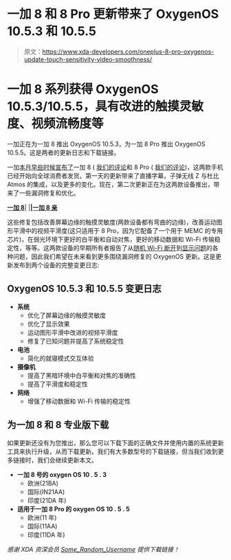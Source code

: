 # 一加 8 和 8 Pro 更新带来了 OxygenOS 10.5.3 和 10.5.5

> 原文：<https://www.xda-developers.com/oneplus-8-pro-oxygenos-update-touch-sensitivity-video-smoothness/>

# 一加 8 系列获得 OxygenOS 10.5.3/10.5.5，具有改进的触摸灵敏度、视频流畅度等

一加正在为一加 8 推出 OxygenOS 10.5.3，为一加 8 Pro 推出 OxygenOS 10.5.5。这是两者的更新日志和下载链接。

一加[本月早些时候宣布了](https://www.xda-developers.com/oneplus-8-pro-specifications-features-pricing-availability/)一加 8 ( [我们的评论](https://www.xda-developers.com/oneplus-8-xda-review/)和 8 Pro ( [我们的评论](https://www.xda-developers.com/oneplus-8-pro-review-never-settle-on-hardware/))，这两款手机已经开始向全球消费者发货。第一天的更新带来了直播字幕，子弹无线 Z 与杜比 Atmos 的集成，以及更多的变化。现在，第二次更新正在为这两款设备推出，带来了一些漏洞修复和优化。

**[一加 8](https://forum.xda-developers.com/oneplus-8)**| |**|[一加 8 亲](https://forum.xda-developers.com/oneplus-8-pro)**

这些修复包括改善屏幕边缘的触摸灵敏度(两款设备都有弯曲的边缘)，改善运动图形平滑中的视频平滑度(这只适用于 8 Pro，因为它配备了一个用于 MEMC 的专用芯片)，在弱光环境下更好的白平衡和自动对焦，更好的移动数据和 Wi-Fi 传输稳定性，等等。这两款设备的早期所有者报告了从[随机 Wi-Fi 断开](https://twitter.com/RDRv3/status/1254082512562712579)到[显示问题](https://www.xda-developers.com/oneplus-8-pro-green-screen-black-crush-issue-fix-update/)的各种问题，因此我们希望在未来看到更多围绕漏洞修复的 OxygenOS 更新。这是更新发布到两个设备的完整变更日志:

## OxygenOS 10.5.3 和 10.5.5 变更日志

*   **系统**
    *   优化了屏幕边缘的触摸灵敏度
    *   优化了显示效果
    *   运动图形平滑中改进的视频平滑度
    *   修复了已知问题并提高了系统稳定性
*   **电池**
    *   简化的就寝模式交互体验
*   **摄像机**
    *   提高了黑暗环境中白平衡和对焦的准确性
    *   提高了平滑度和稳定性
*   **网络**
    *   增强了移动数据和 Wi-Fi 传输的稳定性

## 为一加 8 和 8 专业版下载

如果更新还没有为您推出，那么您可以下载下面的正确文件并使用内置的系统更新工具来执行升级，从而下载更新。我们有大多数型号的下载链接，但当我们收到更多链接时，我们会继续更新本文。

*   **一加 8 号的 oxygen OS 10 . 5 . 3**
    *   欧洲(21BA)
    *   国际(IN21AA)
    *   印度(21DA 年)
*   **适用于一加 8 Pro 的 oxygen OS 10 . 5 . 5**
    *   欧洲(11 年)
    *   国际(11AA)
    *   印度(11DA 年)

*感谢 XDA 资深会员 [Some_Random_Username](https://www.google.com/url?sa=t&rct=j&q=&esrc=s&source=web&cd=1&cad=rja&uact=8&ved=2ahUKEwipsrPBloTpAhVLUKwKHaGsAoEQFjAAegQIBRAB&url=https%3A%2F%2Fforum.xda-developers.com%2Fmember.php%3Fu%3D8234677&usg=AOvVaw3_vkTZzOJDXej-U_3ufbrh) 提供下载链接！*